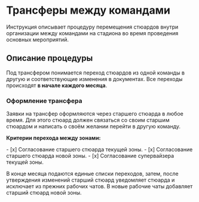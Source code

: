 # Трансферы между командами

Инструкция описывает процедуру перемещения стюардов внутри организации между командами на стадиона во время проведения основных мероприятий.

## Описание процедуры

Под трансфером понимается переход стюардов из одной команды в другую и соответствующие изменения в документах. Все переходы происходят **в начале каждого месяца**. 

### Оформление трансфера

Заявки на трансфер оформляются через старшего стюарда в любое время. Для этого стюард должен связаться со своим старшим стюардом и написать о своём желании перейти в другую команду.

**Критерии перехода между зонами:**

<div class="result" markdown>
- [x] Согласование старшего стюарда текущей зоны.
- [x] Согласование старшего стюарда новой зоны.
- [x] Согласование супервайзера текущей зоны.
</div>

В конце месяца подаются единые списки переходов, затем, после утверждения изменений старший стюард уведомляет стюарда и исключает из прежних рабочих чатов. В новые рабочие чаты добавляет старший стюард новой зоны.
